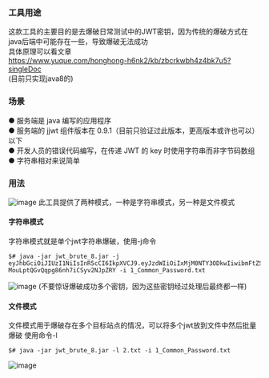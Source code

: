 ### 工具用途
这款工具的主要目的是去爆破日常测试中的JWT密钥，因为传统的爆破方式在java后端中可能存在一些，导致爆破无法成功  
具体原理可以看文章  
https://www.yuque.com/honghong-h6nk2/kb/zbcrkwbh4z4bk7u5?singleDoc  
(目前只实现java8的)
### 场景
● 服务端是 java 编写的应用程序  
● 服务端的 jjwt 组件版本在 0.9.1（目前只验证过此版本，更高版本或许也可以）以下  
● 开发人员的错误代码编写，在传递 JWT 的 key 时使用字符串而非字节码数组  
● 字符串相对来说简单  
### 用法
![image](https://github.com/user-attachments/assets/47a2d829-beaa-421a-a915-65a7e0f96765)
此工具提供了两种模式，一种是字符串模式，另一种是文件模式
#### 字符串模式
字符串模式就是单个jwt字符串爆破，使用-j命令
```
$# java -jar jwt_brute_8.jar -j eyJhbGciOiJIUzI1NiIsInR5cCI6IkpXVCJ9.eyJzdWIiOiIxMjM0NTY3ODkwIiwibmFtZSI6IkpvaG4gRG9lIiwiaWF0IjoxNTE2MjM5MDIyfQ.mFfnNtm7avaD-MouLptQGvQqpg86nh7iCSyv2NJpZRY -i 1_Common_Password.txt
```
![image](https://github.com/user-attachments/assets/d070a7ff-3992-48d4-888a-99811c59baa4)
(不要惊讶爆破成功多个密钥，因为这些密钥经过处理后最终都一样)
#### 文件模式
文件模式用于爆破存在多个目标站点的情况，可以将多个jwt放到文件中然后批量爆破
使用命令-l
```
$# java -jar jwt_brute_8.jar -l 2.txt -i 1_Common_Password.txt
```
![image](https://github.com/user-attachments/assets/a241ffb3-a83d-4f10-a05f-a402f3e3b56e)
